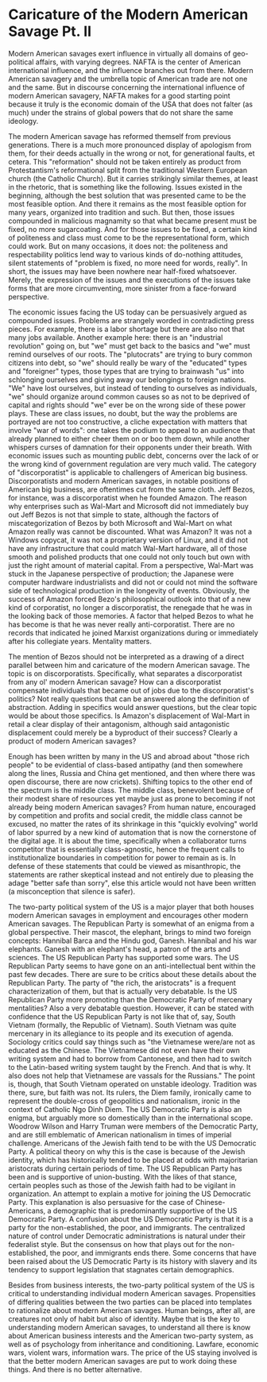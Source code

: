 # Caricature of the Modern American Savage Pt. II 

Modern American savages exert influence in virtually all domains of geo-political 
affairs, with varying degrees. NAFTA is the center of American international 
influence, and the influence branches out from there. Modern American savagery 
and the umbrella topic of American trade are not one and the same. But in 
discourse concerning the international influence of modern American savagery, 
NAFTA makes for a good starting point because it truly is the economic domain 
of the USA that does not falter (as much) under the strains of global powers 
that do not share the same ideology. 

The modern American savage has reformed themself from previous generations. There 
is a much more pronounced display of apologism from them, for their deeds actually 
in the wrong or not, for generational faults, et cetera. This "reformation" should 
not be taken entirely as product from Protestantism's reformational split from the 
traditional Western European church (the Catholic Church). But it carries strikingly 
similar themes, at least in the rhetoric, that is something like the following. 
Issues existed in the beginning, although the best solution that was presented came 
to be the most feasible option. And there it remains as the most feasible option for 
many years, organized into tradition and such. But then, those issues compounded in 
malicious magnamity so that what became present must be fixed, no more sugarcoating. 
And for those issues to be fixed, a certain kind of politeness and class must come to 
be the representational form, which could work. But on many occasions, it does not: 
the politeness and respectability politics lend way to various kinds of do-nothing 
attitudes, silent statements of "problem is fixed, no more need for words, really". 
In short, the issues may have been nowhere near half-fixed whatsoever. Merely, the 
expression of the issues and the executions of the issues take forms that are more 
circumventing, more sinister from a face-forward perspective. 

The economic issues facing the US today can be persuasively argued as compounded 
issues. Problems are strangely worded in contradicting press pieces. For example, 
there is a labor shortage but there are also not that many jobs available. Another 
example here: there is an "industrial revolution" going on, but "we" must get back 
to the basics and "we" must remind ourselves of our roots. The "plutocrats" are 
trying to bury common citizens into debt, so "we" should really be wary of the 
"educated" types and "foreigner" types, those types that are trying to brainwash 
"us" into schlonging ourselves and giving away our belongings to foreign nations. 
"We" have lost ourselves, but instead of tending to ourselves as individuals, 
"we" should organize around common causes so as not to be deprived of capital and 
rights should "we" ever be on the wrong side of these power plays. These are class 
issues, no doubt, but the way the problems are portrayed are not too constructive, a 
cliche expectation with matters that involve "war of words": one takes the podium to appeal 
to an audience that already planned to either cheer them on or boo them down, while 
another whispers curses of damnation for their opponents under their breath. With 
economic issues such as mounting public debt, concerns over the lack of or the wrong 
kind of government regulation are very much valid. The category of "discorporatist" 
is applicable to challengers of American big business. Discorporatists and modern 
American savages, in notable positions of American big business, are oftentimes cut 
from the same cloth. Jeff Bezos, for instance, was a discorporatist when he founded 
Amazon. The reason why enterprises such as Wal-Mart and Microsoft did not immediately 
buy out Jeff Bezos is not that simple to state, although the factors of miscategorization 
of Bezos by both Microsoft and Wal-Mart on what Amazon really was cannot be discounted. 
What was Amazon? It was not a Windows copycat, it was not a proprietary version of 
Linux, and it did not have any infrastructure that could match Wal-Mart hardware, all 
of those smooth and polished products that one could not only touch but own with just 
the right amount of material capital. From a perspective, Wal-Mart was stuck in the 
Japanese perspective of production; the Japanese were computer hardware industrialists 
and did not or could not mind the software side of technological production in the 
longevity of events. Obviously, the success of Amazon forced Bezo's philosophical 
outlook into that of a new kind of corporatist, no longer a discorporatist, the renegade 
that he was in the looking back of those memories. A factor that helped Bezos to what 
he has become is that he was never really anti-corporatist. There are no records that 
indicated he joined Marxist organizations during or immediately after his collegiate 
years. Mentality matters. 

The mention of Bezos should not be interpreted as a drawing of a direct parallel 
between him and caricature of the modern American savage. The topic is on discorporatists. 
Specifically, what separates a discorporatist from any ol' modern American savage? How 
can a discorporatist compensate individuals that became out of jobs due to the 
discorporatist's politics? Not really questions that can be answered along the definition 
of abstraction. Adding in specifics would answer questions, but the clear topic would be about 
those specifics. Is Amazon's displacement of Wal-Mart in retail a clear display of their 
antagonism, although said antagonistic displacement could merely be a byproduct of their 
success? Clearly a product of modern American savages? 

Enough has been written by many in the US and abroad about "those rich people" to be evidential 
of class-based antipathy (and then somewhere along the lines, Russia and China get mentioned, 
and then where there was open discourse, there are now crickets). Shifting topics to the other 
end of the spectrum is the middle class. The middle class, benevolent because of their 
modest share of resources yet maybe just as prone to becoming if not already being modern 
American savages? From human nature, encouraged by competition and profits and social credit, 
the middle class cannot be excused, no matter the rates of its shrinkage in this "quickly 
evolving" world of labor spurred by a new kind of automation that is now the cornerstone of 
the digital age. It is about the time, specifically when a collaborator turns competitor that 
is essentially class-agnostic, hence the frequent calls to institutionalize boundaries in 
competition for power to remain as is. In defense of these statements that could be viewed 
as misanthropic, the statements are rather skeptical instead and not entirely due to pleasing 
the adage "better safe than sorry", else this article would not have been written (a misconception 
that silence is safer). 

The two-party political system of the US is a major player that both houses modern American savages 
in employment and encourages other modern American savages. The Republican Party is somewhat of an 
enigma from a global perspective. Their mascot, the elephant, brings to mind two foreign concepts: 
Hannibal Barca and the Hindu god, Ganesh. Hannibal and his war elephants. Ganesh with an elephant's 
head, a patron of the arts and sciences. The US Republican Party has supported some wars. The US 
Republican Party seems to have gone on an anti-intellectual bent within the past few decades. There 
are sure to be critics about these details about the Republican Party. The party of "the rich, the 
aristocrats" is a frequent characterization of them, but that is actually very debatable. Is the 
US Republican Party more promoting than the Democratic Party of mercenary mentalities? Also a very 
debatable question. However, it can be stated with confidence that the US Republican Party is not 
like that of, say, South Vietnam (formally, the Republic of Vietnam). South Vietnam was quite 
mercenary in its allegiance to its people and its execution of agenda. Sociology critics could say 
things such as "the Vietnamese were/are not as educated as the Chinese. The Vietnamese did not even 
have their own writing system and had to borrow from Cantonese, and then had to switch to the 
Latin-based writing system taught by the French. And that is why. It also does not help that 
Vietnamese are vassals for the Russians." The point is, though, that South Vietnam operated on unstable 
ideology. Tradition was there, sure, but faith was not. Its rulers, the Diem family, ironically came 
to represent the double-cross of geopolitics and nationalism, ironic in the context of Catholic Ngo 
Dinh Diem. The US Democratic Party is also an enigma, but arguably more so domestically than in the 
international scope. Woodrow Wilson and Harry Truman were members of the Democratic Party, and are 
still emblematic of American nationalism in times of imperial challenge. Americans of the Jewish faith 
tend to be with the US Democratic Party. A political theory on why this is the case is because of the 
Jewish identity, which has historically tended to be placed at odds with majoritarian aristocrats during 
certain periods of time. The US Republican Party has been and is supportive of union-busting. With the 
likes of that stance, certain peoples such as those of the Jewish faith had to be vigilant in organization. 
An attempt to explain a motive for joining the US Democratic Party. This explanation is also persuasive 
for the case of Chinese-Americans, a demographic that is predominantly supportive of the US Democratic 
Party. A confusion about the US Democratic Party is that it is a party for the non-established, the poor, 
and immigrants. The centralized nature of control under Democratic administrations is natural under their 
federalist style. But the consensus on how that plays out for the non-established, the poor, and immigrants 
ends there. Some concerns that have been raised about the US Democratic Party is its history with slavery 
and its tendency to support legislation that stagnates certain demographics. 

Besides from business interests, the two-party political system of the US is critical to understanding individual 
modern American savages. Propensities of differing qualities between the two parties can be placed into templates 
to rationalize about modern American savages. Human beings, after all, are creatures not only of habit but also of 
identity. Maybe that is the key to understanding modern American savages, to understand all there is know about 
American business interests and the American two-party system, as well as of psychology from inheritance and 
conditioning. Lawfare, economic wars, violent wars, information wars. The price of the US staying involved is 
that the better modern American savages are put to work doing these things. And there is no better alternative. 
